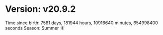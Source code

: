# Version: v20.9.2
Time since birth: 7581 days, 181944 hours, 10916640 minutes, 654998400 seconds
Season: Summer ☀️
